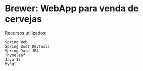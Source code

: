 # Brewer: WebApp para venda de cervejas

Recursos utilizados:
	
	Spring Web
	Spring Boot DevTools
	Spring Data JPA
	Thymeleaf
	Java 12
	MySql
